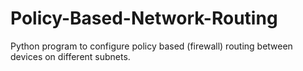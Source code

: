 # Policy-Based-Network-Routing
Python program to configure policy­ based (firewall) routing between devices on different subnets.
